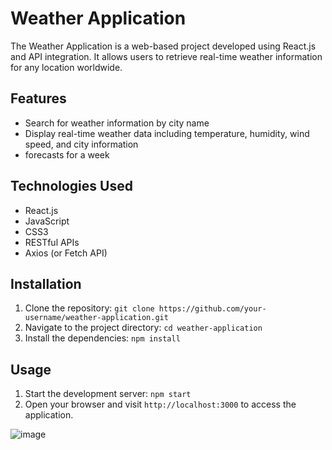 # Weather Application

The Weather Application is a web-based project developed using React.js and API integration. It allows users to retrieve real-time weather information for any location worldwide.

## Features

- Search for weather information by city name 
- Display real-time weather data including temperature, humidity, wind speed, and city information
- forecasts for a week 


## Technologies Used

- React.js
- JavaScript
- CSS3
- RESTful APIs
- Axios (or Fetch API)

## Installation

1. Clone the repository: `git clone https://github.com/your-username/weather-application.git`
2. Navigate to the project directory: `cd weather-application`
3. Install the dependencies: `npm install`

## Usage
1. Start the development server: `npm start`
2. Open your browser and visit `http://localhost:3000` to access the application.

![image](https://github.com/yashabelkin/weather_web/assets/100130494/1aedd7f3-487b-43b2-9d6d-147804d982da)






